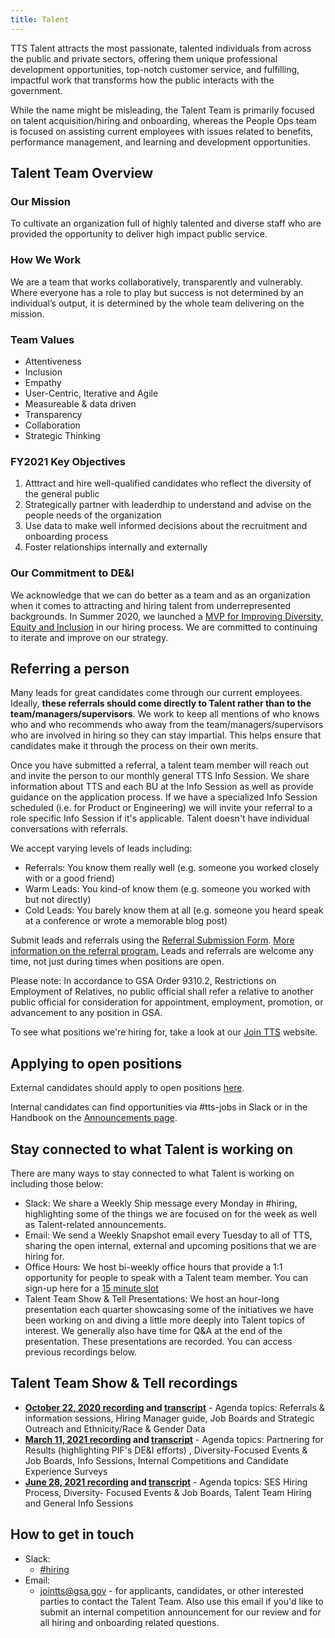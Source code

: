 ```yaml
---
title: Talent
---
```


TTS Talent attracts the most passionate, talented individuals from across the public and private sectors, offering them unique professional development opportunities, top-notch customer service, and fulfilling, impactful work that transforms how the public interacts with the government.

While the name might be misleading, the Talent Team is primarily focused on talent acquisition/hiring and onboarding, whereas the People Ops team is focused on assisting current employees with issues related to benefits, performance management, and learning and development opportunities.

## Talent Team Overview

### Our Mission

To cultivate an organization full of highly talented and diverse staff who are provided the opportunity to deliver high impact public service.

### How We Work

We are a team that works collaboratively, transparently and vulnerably. Where everyone has a role to play but success is not determined by an individual’s output, it is determined by the whole team delivering on the mission.

### Team Values

- Attentiveness
- Inclusion
- Empathy
- User-Centric, Iterative and Agile
- Measureable & data driven
- Transparency
- Collaboration
- Strategic Thinking

### FY2021 Key Objectives

1. Atttract and hire well-qualified candidates who reflect the diversity of the general public
2. Strategically partner with leaderdhip to understand and advise on the people needs of the organization
3. Use data to make well informed decisions about the recruitment and onboarding process
4. Foster relationships internally and externally

### Our Commitment to DE&I

We acknowledge that we can do better as a team and as an organization when it comes to attracting and hiring talent from underrepresented backgrounds. In Summer 2020, we launched a [MVP for Improving Diversity, Equity and Inclusion](https://docs.google.com/document/d/1E1F84W8werC12RVdLp4-8OLZFgI0d2sVDIo7SYe3Z_I/edit#) in our hiring process. We are committed to continuing to iterate and improve on our strategy.

## Referring a person

Many leads for great candidates come through our current employees. Ideally, **these referrals should come directly to Talent rather than to the team/managers/supervisors**. We work to keep all mentions of who knows who and who recommends who away from the team/managers/supervisors who are involved in hiring so they can stay impartial. This helps ensure that candidates make it through the process on their own merits.

Once you have submitted a referral, a talent team member will reach out and invite the person to our monthly general TTS Info Session. We share information about TTS and each BU at the Info Session as well as provide guidance on the application process. If we have a specialized Info Session scheduled (i.e. for Product or Engineering) we will invite your referral to a role specific Info Session if it's applicable. Talent doesn't have individual conversations with referrals.

We accept varying levels of leads including:

- Referrals: You know them really well (e.g. someone you worked closely with or a good friend)
- Warm Leads: You kind-of know them (e.g. someone you worked with but not directly)
- Cold Leads: You barely know them at all (e.g. someone you heard speak at a conference or wrote a memorable blog post)

Submit leads and referrals using the [Referral Submission Form](https://goo.gl/forms/I6cOnRNdh21aP5e63). [More information on the referral program.](https://docs.google.com/document/d/1GY57s0tXahSwTaLzHEuR6falwQcNh7nbCnRnLoQppdQ/edit) Leads and referrals are welcome any time, not just during times when positions are open.

Please note: In accordance to GSA Order 9310.2, Restrictions on Employment of Relatives, no public official shall refer a relative to another public official for consideration for appointment, employment, promotion, or advancement to any position in GSA.

To see what positions we're hiring for, take a look at our [Join TTS](https://join.tts.gsa.gov/) website.

## Applying to open positions

External candidates should apply to open positions [here](https://join.tts.gsa.gov/).

Internal candidates can find opportunities via #tts-jobs in Slack or in the Handbook on the [Announcements page]({{site.baseurl}}/ttsjobs/#announcements).

## Stay connected to what Talent is working on

There are many ways to stay connected to what Talent is working on including those below: 
- Slack: We share a Weekly Ship message every Monday in #hiring, highlighting some of the things we are focused on for the week as well as Talent-related announcements.
- Email: We send a Weekly Snapshot email every Tuesday to all of TTS, sharing the open internal, external and upcoming positions that we are hiring for.
- Office Hours: We host bi-weekly office hours that provide a 1:1 opportunity for people to speak with a Talent team member. You can sign-up here for a [15 minute slot](https://calendar.google.com/calendar/u/0/selfsched?sstoken=UU5IUExwSFZMRGV6fGRlZmF1bHR8NWMxMmNkNzU4NGRmYjFmOTc1OTgxZDRmZDE4YzU4MDI)
- Talent Team Show & Tell Presentations: We host an hour-long presentation each quarter showcasing some of the initiatives we have been working on and diving a little more deeply into Talent topics of interest. We generally also have time for Q&A at the end of the presentation. These presentations are recorded. You can access previous recordings below. 

## Talent Team Show & Tell recordings

- **[October 22, 2020 recording](https://drive.google.com/file/d/1P3kX4guHfD_9_aLkUeT0_S0lyzBfjoaD/view) and [transcript](https://drive.google.com/file/d/1Ct3BiHG6cbofG86DmCj3k705vbC7iQmc/view?usp=sharing)** - Agenda topics: Referrals & information sessions, Hiring Manager guide, Job Boards and Strategic Outreach and Ethnicity/Race & Gender Data
- **[March 11, 2021 recording](https://gsa.enterprise.slack.com/files/U01JDKCRW12/F01QT31M7CN/zoom_0.mp4) and [transcript](https://drive.google.com/file/d/1KFiZwI99ZB6CJp7z2ZepwO_zhOyeNUDv/view?usp=sharing)** - Agenda topics: Partnering for Results (highlighting PIF's DE&I efforts) , Diversity-Focused Events & Job Boards, Info Sessions, Internal Competitions and Candidate Experience Surveys
- **[June 28, 2021 recording](https://drive.google.com/file/d/18oA2v4_OlWbafLqUF_qzzh4SxMQgQRqH/view) and [transcript](https://drive.google.com/file/d/1Ct3BiHG6cbofG86DmCj3k705vbC7iQmc/view?usp=sharing)** - Agenda topics: SES Hiring Process, Diversity- Focused Events & Job Boards, Talent Team Hiring and General Info Sessions

## How to get in touch

- Slack:
  - [#hiring](https://gsa-tts.slack.com/messages/hiring/)
- Email:
  - [jointts@gsa.gov](mailto:jointts@gsa.gov) - for applicants, candidates, or other interested parties to contact the Talent Team. Also use this email if you'd like to submit an internal competition announcement for our review and for all hiring and onboarding related questions.
